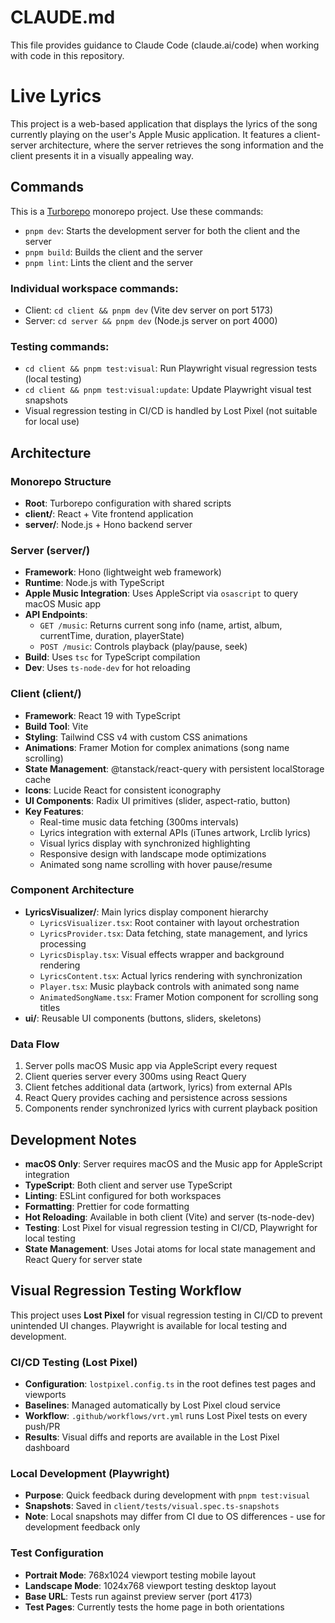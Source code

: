 # CLAUDE.md

This file provides guidance to Claude Code (claude.ai/code) when working with code in this repository.

# Live Lyrics

This project is a web-based application that displays the lyrics of the song currently playing on the user's Apple Music application. It features a client-server architecture, where the server retrieves the song information and the client presents it in a visually appealing way.

## Commands

This is a [Turborepo](https://turbo.build/) monorepo project. Use these commands:

- `pnpm dev`: Starts the development server for both the client and the server
- `pnpm build`: Builds the client and the server
- `pnpm lint`: Lints the client and the server

### Individual workspace commands:
- Client: `cd client && pnpm dev` (Vite dev server on port 5173)
- Server: `cd server && pnpm dev` (Node.js server on port 4000)

### Testing commands:
- `cd client && pnpm test:visual`: Run Playwright visual regression tests (local testing)
- `cd client && pnpm test:visual:update`: Update Playwright visual test snapshots
- Visual regression testing in CI/CD is handled by Lost Pixel (not suitable for local use)

## Architecture

### Monorepo Structure
- **Root**: Turborepo configuration with shared scripts
- **client/**: React + Vite frontend application
- **server/**: Node.js + Hono backend server

### Server (server/)
- **Framework**: Hono (lightweight web framework)
- **Runtime**: Node.js with TypeScript
- **Apple Music Integration**: Uses AppleScript via `osascript` to query macOS Music app
- **API Endpoints**:
  - `GET /music`: Returns current song info (name, artist, album, currentTime, duration, playerState)
  - `POST /music`: Controls playback (play/pause, seek)
- **Build**: Uses `tsc` for TypeScript compilation
- **Dev**: Uses `ts-node-dev` for hot reloading

### Client (client/)
- **Framework**: React 19 with TypeScript
- **Build Tool**: Vite
- **Styling**: Tailwind CSS v4 with custom CSS animations
- **Animations**: Framer Motion for complex animations (song name scrolling)
- **State Management**: @tanstack/react-query with persistent localStorage cache
- **Icons**: Lucide React for consistent iconography
- **UI Components**: Radix UI primitives (slider, aspect-ratio, button)
- **Key Features**:
  - Real-time music data fetching (300ms intervals)
  - Lyrics integration with external APIs (iTunes artwork, Lrclib lyrics)
  - Visual lyrics display with synchronized highlighting
  - Responsive design with landscape mode optimizations
  - Animated song name scrolling with hover pause/resume

### Component Architecture
- **LyricsVisualizer/**: Main lyrics display component hierarchy
  - `LyricsVisualizer.tsx`: Root container with layout orchestration
  - `LyricsProvider.tsx`: Data fetching, state management, and lyrics processing
  - `LyricsDisplay.tsx`: Visual effects wrapper and background rendering
  - `LyricsContent.tsx`: Actual lyrics rendering with synchronization
  - `Player.tsx`: Music playback controls with animated song name
  - `AnimatedSongName.tsx`: Framer Motion component for scrolling song titles
- **ui/**: Reusable UI components (buttons, sliders, skeletons)

### Data Flow
1. Server polls macOS Music app via AppleScript every request
2. Client queries server every 300ms using React Query
3. Client fetches additional data (artwork, lyrics) from external APIs
4. React Query provides caching and persistence across sessions
5. Components render synchronized lyrics with current playback position

## Development Notes

- **macOS Only**: Server requires macOS and the Music app for AppleScript integration
- **TypeScript**: Both client and server use TypeScript
- **Linting**: ESLint configured for both workspaces
- **Formatting**: Prettier for code formatting
- **Hot Reloading**: Available in both client (Vite) and server (ts-node-dev)
- **Testing**: Lost Pixel for visual regression testing in CI/CD, Playwright for local testing
- **State Management**: Uses Jotai atoms for local state management and React Query for server state

## Visual Regression Testing Workflow

This project uses **Lost Pixel** for visual regression testing in CI/CD to prevent unintended UI changes. Playwright is available for local testing and development.

### CI/CD Testing (Lost Pixel)

- **Configuration**: `lostpixel.config.ts` in the root defines test pages and viewports
- **Baselines**: Managed automatically by Lost Pixel cloud service
- **Workflow**: `.github/workflows/vrt.yml` runs Lost Pixel tests on every push/PR
- **Results**: Visual diffs and reports are available in the Lost Pixel dashboard

### Local Development (Playwright)

- **Purpose**: Quick feedback during development with `pnpm test:visual`
- **Snapshots**: Saved in `client/tests/visual.spec.ts-snapshots`
- **Note**: Local snapshots may differ from CI due to OS differences - use for development feedback only

### Test Configuration

- **Portrait Mode**: 768x1024 viewport testing mobile layout
- **Landscape Mode**: 1024x768 viewport testing desktop layout
- **Base URL**: Tests run against preview server (port 4173)
- **Test Pages**: Currently tests the home page in both orientations